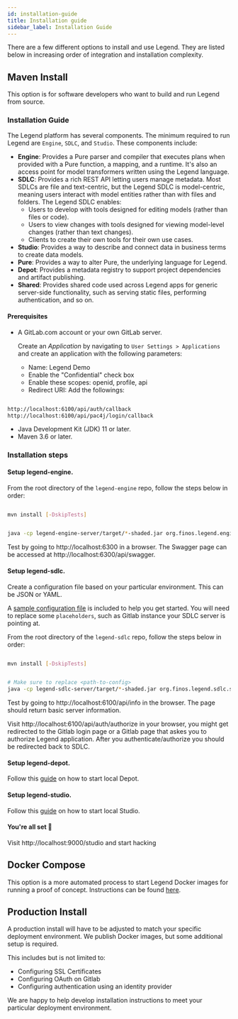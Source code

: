 ```yaml
---
id: installation-guide
title: Installation guide
sidebar_label: Installation Guide
---
```

There are a few different options to install and use Legend. They are listed below in increasing order of integration and installation complexity.

## Maven Install

This option is for software developers who want to build and run Legend from source.

### Installation Guide

The Legend platform has several components. The minimum required to run Legend are `Engine`, `SDLC`, and `Studio`. These components include:

-   **Engine**: Provides a Pure parser and compiler that executes plans when provided with a Pure function, a mapping, and a runtime. It's also an access point for model transformers written using the Legend language.
-   **SDLC**: Provides a rich REST API letting users manage metadata. Most SDLCs are file and text-centric, but the Legend SDLC is model-centric, meaning users interact with model entities rather than with files and folders. The Legend SDLC enables:
    -   Users to develop with tools designed for editing models (rather than files or code).
    -   Users to view changes with tools designed for viewing model-level changes (rather than text changes).
    -   Clients to create their own tools for their own use cases.
-   **Studio**: Provides a way to describe and connect data in business terms to create data models.
-   **Pure**: Provides a way to alter Pure, the underlying language for Legend.
-   **Depot**: Provides a metadata registry to support project dependencies and artifact publishing.
-   **Shared**: Provides shared code used across Legend apps for generic server-side functionality, such as serving static files, performing authentication, and so on.

#### Prerequisites

-   A GitLab.com account or your own GitLab server.

    Create an _Application_ by navigating to `User Settings > Applications` and create an application with the following parameters:

    -   Name: Legend Demo
    -   Enable the "Confidential" check box
    -   Enable these scopes: openid, profile, api
    -   Redirect URI: Add the followings:

```sh

http://localhost:6100/api/auth/callback
http://localhost:6100/api/pac4j/login/callback

```

-   Java Development Kit (JDK) 11 or later.
-   Maven 3.6 or later.

### Installation steps

#### Setup **legend-engine**.

From the root directory of the `legend-engine` repo, follow the steps below in order:

```sh

mvn install [-DskipTests]

```

```sh

java -cp legend-engine-server/target/*-shaded.jar org.finos.legend.engine.server.Server server legend-engine-server/src/test/resources/org/finos/legend/engine/server/test/userTestConfig.json

```

Test by going to http://localhost:6300 in a browser. The Swagger page can be accessed at http://localhost:6300/api/swagger.

#### Setup **legend-sdlc**.

Create a configuration file based on your particular environment. This can be JSON or YAML.

A [sample configuration file](https://github.com/finos/legend-sdlc/blob/master/legend-sdlc-server/src/test/resources/config-sample.yaml) is included to help you get started. You will need to replace some `placeholders`, such as Gitlab instance your SDLC server is pointing at.

From the root directory of the `legend-sdlc` repo, follow the steps below in order:

```sh

mvn install [-DskipTests]

```

```sh

# Make sure to replace <path-to-config>
java -cp legend-sdlc-server/target/*-shaded.jar org.finos.legend.sdlc.server.LegendSDLCServer server <path-to-config>

```

Test by going to http://localhost:6100/api/info in the browser. The page should return basic server information.

Visit http://localhost:6100/api/auth/authorize in your browser, you might get redirected to the Gitlab login page or a Gitlab page that askes you to authorize Legend application. After you authenticate/authorize you should be redirected back to SDLC.

#### Setup **legend-depot**.

Follow this [guide](https://github.com/finos/legend-depot/blob/master/README.md#getting-started) on how to start local Depot.

#### Setup **legend-studio**.

Follow this [guide](https://github.com/finos/legend-studio/blob/master/README.md#getting-started) on how to start local Studio.

#### You're all set 🎉

Visit http://localhost:9000/studio and start hacking

## Docker Compose

This option is a more automated process to start Legend Docker images for running a proof of concept. Instructions can be found [here](https://github.com/finos/legend/tree/master/installers/docker-compose).

## Production Install

A production install will have to be adjusted to match your specific deployment environment. We publish Docker images, but some additional setup is required.

This includes but is not limited to:

-   Configuring SSL Certificates
-   Configuring OAuth on Gitlab
-   Configuring authentication using an identity provider

We are happy to help develop installation instructions to meet your particular deployment environment.
